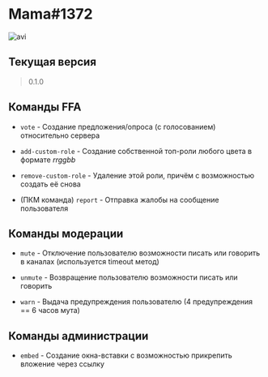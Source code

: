 # Mama#1372

![avi](https://tlgrm.ru/_/stickers/71d/265/71d26526-2943-401f-afa8-4aa0c4f9b088/6.webp)

## Текущая версия
> 0.1.0

## Команды FFA

* `vote` - Создание предложения/опроса (с голосованием) относительно сервера

* `add-custom-role` - Создание собственной топ-роли любого цвета в формате *rrggbb*

* `remove-custom-role` - Удаление этой роли, причём с возможностью создать её снова

* (ПКМ команда) `report` - Отправка жалобы на сообщение пользователя

## Команды модерации

* `mute` - Отключение пользователю возможности писать или говорить в каналах (используется timeout метод)

* `unmute` - Возвращение пользователю возможности писать или говорить

* `warn` - Выдача предупреждения пользователю (4 предупреждения == 6 часов мута)

## Команды администрации

* `embed` - Создание окна-вставки с возможностью прикрепить вложение через ссылку
